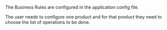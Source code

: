 The Business Rules are configured in the application config file. 

The user needs to configure one product and for that product they need to choose the list of operations to be done.
